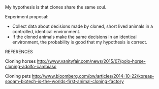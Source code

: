 My hypothesis is that clones share the same soul.

Experiment proposal:
- Collect data about decisions made by cloned, short lived animals in a controlled, identical environment.
- If the cloned animals make the same decisions in an identical environment, the probability is good that my hypothesis is correct.




REFERENCES

Cloning horses
    http://www.vanityfair.com/news/2015/07/polo-horse-cloning-adolfo-cambiaso

Cloning pets
    http://www.bloomberg.com/bw/articles/2014-10-22/koreas-sooam-biotech-is-the-worlds-first-animal-cloning-factory

